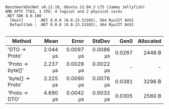 ```

BenchmarkDotNet v0.13.10, Ubuntu 22.04.3 LTS (Jammy Jellyfish)
AMD EPYC 7763, 1 CPU, 4 logical and 2 physical cores
.NET SDK 8.0.100
  [Host]     : .NET 8.0.0 (8.0.23.53103), X64 RyuJIT AVX2
  DefaultJob : .NET 8.0.0 (8.0.23.53103), X64 RyuJIT AVX2


```
| Method           | Mean     | Error     | StdDev    | Gen0   | Allocated |
|----------------- |---------:|----------:|----------:|-------:|----------:|
| &#39;DTO → Proto&#39;    | 2.044 μs | 0.0097 μs | 0.0086 μs | 0.0267 |    2448 B |
| &#39;Proto → byte[]&#39; | 2.237 μs | 0.0028 μs | 0.0022 μs |      - |         - |
| &#39;byte[] → Proto&#39; | 2.225 μs | 0.0090 μs | 0.0076 μs | 0.0381 |    3296 B |
| &#39;Proto → DTO&#39;    | 4.690 μs | 0.0042 μs | 0.0032 μs | 0.0305 |    2560 B |
